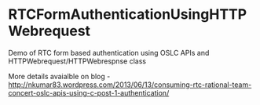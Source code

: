 RTCFormAuthenticationUsingHTTPWebrequest
========================================

Demo of RTC form based authentication using OSLC APIs and HTTPWebrequest/HTTPWebrespnse class

More details avaialble on blog - http://nkumar83.wordpress.com/2013/06/13/consuming-rtc-rational-team-concert-oslc-apis-using-c-post-1-authentication/
